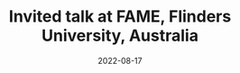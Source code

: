 ---
title: "Invited talk at FAME, Flinders University, Australia"
date: 2022-08-17
image: /assets/images/news/5_fame_aug_17_22.png
summary: >
  **Antoni Luque** presented progress on predicting viral capsids from metagenomes at Flinders University (Adelaide).
links:
  primary: https://fame.flinders.edu.au/
---